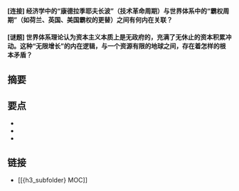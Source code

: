 #### [连接] 经济学中的“康德拉季耶夫长波”（技术革命周期）与世界体系中的“霸权周期”（如荷兰、英国、美国霸权的更替）之间有何内在关联？


#### [谜题] 世界体系理论认为资本主义本质上是无政府的，充满了无休止的资本积累冲动。这种“无限增长”的内在逻辑，与一个资源有限的地球之间，存在着怎样的根本矛盾？


## 摘要


## 要点

- 
- 
- 

## 链接

- [[{h3_subfolder} MOC]]
